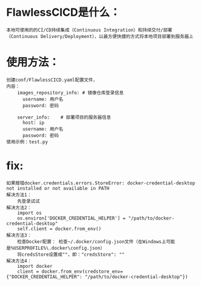# FlawlessCICD是什么：
    本地可使用的的CI/CD持续集成（Continuous Integration）和持续交付/部署（Continuous Delivery/Deployment），以最方便快捷的方式将本地项目部署到服务器上

# 使用方法：
    创建conf/FlawlessCICD.yaml配置文件，
    内容：
        images_repository_info: # 镜像仓库登录信息
          username: 用户名
          password: 密码
        
        server_info:    # 部署项目的服务器信息
          host: ip
          username: 用户名
          password: 密码
    使用示例：test.py
        


# fix:
    如果报错docker.credentials.errors.StoreError: docker-credential-desktop not installed or not available in PATH
    解决方法1：
        先登录试试
    解决方法2：
        import os
        os.environ['DOCKER_CREDENTIAL_HELPER'] = "/path/to/docker-credential-desktop"
        self.client = docker.from_env()
    解决方法3：
        检查Docker配置： 检查~/.docker/config.json文件（在Windows上可能是%USERPROFILE%\.docker\config.json）
        将credsStore设置成""，即："credsStore": ""
    解决方法4：
        import docker
        client = docker.from_env(credstore_env={"DOCKER_CREDENTIAL_HELPER": "/path/to/docker-credential-desktop"})